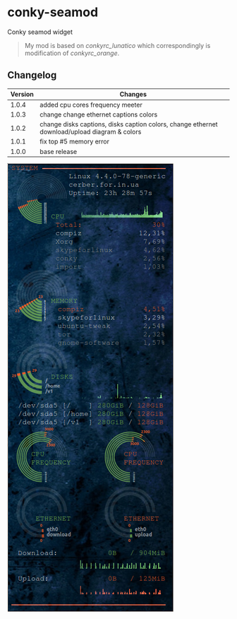 # conky-seamod
Conky seamod widget

> My mod is based on *conkyrc_lunatico* which correspondingly is modification of *conkyrc_orange*.

## Changelog

Version | Changes
--- | ---
1.0.4 | added cpu cores frequency meeter
1.0.3 | change change ethernet captions colors
1.0.2 | change disks captions, disks caption colors, change ethernet download/upload diagram & colors
1.0.1 | fix top #5 memory error
1.0.0 | base release

![alt tag](https://github.com/alex1788/conky-seamod/blob/master/conky_seamod.png?raw=true)
